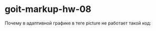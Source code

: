 # goit-markup-hw-08
Почему в адаптивной графике в теге picture не работает такой код:
                <source
                  srcset="./images/team-01@2x.jpg"
                  media="(min-width: 1200px) and (min-device-pixel-ratio: 2) and (min-resolution: 192dpi) and
      (min-resolution: 2dppx)" />
